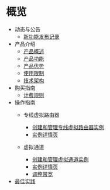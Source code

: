 # 概览

- 动态与公告
  - [新功能发布记录](/uplvr/newfunctions/newfunctions.md)
- 产品介绍
  * [产品概述](/uplvr/intro/description.md)
  * [产品功能](/uplvr/intro/function.md)
  * [产品优势](/uplvr/intro/advantages.md)
  * [使用限制](/uplvr/intro/limit.md)
  * [技术架构](/uplvr/intro/architecture.md)
- 购买指南
  - [计费规则](/uplvr/buy/charge.md)
- 操作指南
  * 专线虚拟路由器
    * [创建和管理专线虚拟路由器实例](/uplvr/guide/virtualrouter.md)
    * [实例详情页](/uplvr/guide/virtualrouter_luyoutab.md)
  
  * 虚拟通道
    * [创建和管理虚拟通道实例](/uplvr/guide/virtualchannel.md)
    * [实例详情页](/uplvr/guide/virtualchannel_detail.md)
    * [调整带宽](uplvr/guide/virtualchannel_change.md)
- [最佳实践](/uplvr/bestpractice/bestpractice.md)





